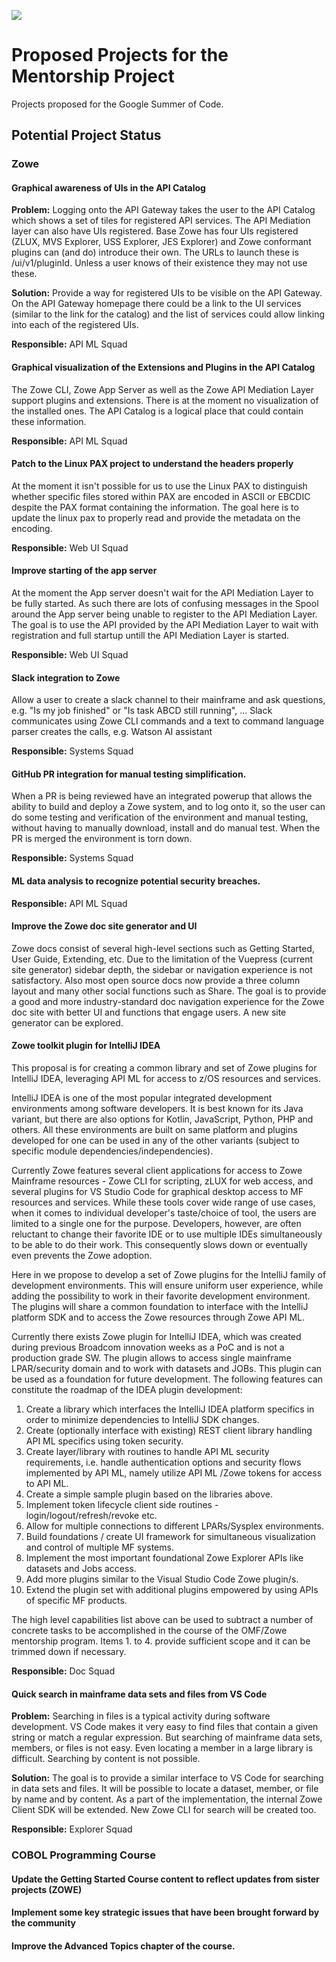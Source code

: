 ![](https://github.com/openmainframeproject/artwork/blob/master/projects/mentorship/mentorship-color.svg)

# Proposed Projects for the Mentorship Project

Projects proposed for the Google Summer of Code.

## Potential Project Status

### Zowe

#### Graphical awareness of UIs in the API Catalog

**Problem:** Logging onto the API Gateway takes the user to the API Catalog which shows a set of tiles for registered API 
services. The API Mediation layer can also have UIs registered. Base Zowe has four UIs registered (ZLUX, MVS Explorer, 
USS Explorer, JES Explorer) and Zowe conformant plugins can (and do) introduce their own. The URLs to launch these is 
/ui/v1/pluginId. Unless a user knows of their existence they may not use these.

**Solution:** Provide a way for registered UIs to be visible on the API Gateway. On the API Gateway homepage there could 
be a link to the UI services (similar to the link for the catalog) and the list of services could allow linking into each 
of the registered UIs.

**Responsible:** API ML Squad

#### Graphical visualization of the Extensions and Plugins in the API Catalog

The Zowe CLI, Zowe App Server as well as the Zowe API Mediation Layer support plugins and extensions. There is at the 
moment no visualization of the installed ones. The API Catalog is a logical place that could contain these information. 

**Responsible:** API ML Squad 

#### Patch to the Linux PAX project to understand the headers properly

At the moment it isn't possible for us to use the Linux PAX to distinguish whether specific files stored within PAX are
encoded in ASCII or EBCDIC despite the PAX format containing the information. The goal here is to update the linux pax
to properly read and provide the metadata on the encoding. 

**Responsible:** Web UI Squad

#### Improve starting of the app server 

At the moment the App server doesn't wait for the API Mediation Layer to be fully started. As such there are lots of
confusing messages in the Spool around the App server being unable to register to the API Mediation Layer. The goal
is to use the API provided by the API Mediation Layer to wait with registration and full startup untill the API Mediation 
Layer is started. 

**Responsible:** Web UI Squad

#### Slack integration to Zowe

Allow a user to create a slack channel to their mainframe and ask questions, e.g. "Is my job finished" or "Is task ABCD 
still running", ... Slack communicates using Zowe CLI commands and a text to command language parser creates the calls, 
e.g. Watson AI assistant

**Responsible:** Systems Squad

#### GitHub PR integration for manual testing simplification. 

When a PR is being reviewed have an integrated powerup that allows the ability to build and deploy a Zowe system, and to 
log onto it, so the user can do some testing and verification of the environment and manual testing, without having to 
manually download, install and do manual test. When the PR is merged the environment is torn down.

**Responsible:** Systems Squad

#### ML data analysis to recognize potential security breaches.

**Responsible:** API ML Squad

#### Improve the Zowe doc site generator and UI 

Zowe docs consist of several high-level sections such as Getting Started, User Guide, Extending, etc. Due to the limitation of the Vuepress (current site generator) sidebar depth, the sidebar or navigation experience is not satisfactory. Also most open source docs now provide a three column layout and many other social functions such as Share. The goal is to provide a good and more industry-standard doc navigation experience for the Zowe doc site with better UI and functions that engage users.  A new site generator can be explored.

#### Zowe toolkit plugin for IntelliJ IDEA

 This proposal is for creating a common library and set of Zowe plugins for IntelliJ IDEA, leveraging API ML for access to z/OS resources and services.

 IntelliJ IDEA is one of the most popular integrated development environments among software developers. It is best known for its Java variant, but there are also options for Kotlin, JavaScript, Python, PHP and others. All these environments are built on same platform and plugins developed for one can be used in any of the other variants (subject to specific module dependencies/independencies).

 Currently Zowe features several client applications for access to Zowe Mainframe resources - Zowe CLI for scripting, zLUX for web access, and several plugins for VS Studio Code for graphical desktop access to MF resources and services. While these tools cover wide range of use cases, when it comes to individual developer's taste/choice of tool, the users are limited to a single one for the purpose. Developers, however, are often reluctant to change their favorite IDE or to use multiple IDEs simultaneously to be able to do their work. This consequently slows down or eventually even prevents the Zowe adoption.

 Here in we propose to develop a set of Zowe plugins for the  IntelliJ family of development environments. This will ensure uniform user experience, while adding the possibility to work in their favorite development environment. The plugins will share a common foundation to interface with the IntelliJ platform SDK and to access the Zowe resources through Zowe API ML. 

 Currently there exists Zowe plugin for IntelliJ IDEA, which was created during previous Broadcom innovation weeks as a PoC and is not a production grade SW. The plugin allows to access single mainframe LPAR/security domain and to work with datasets and JOBs. This plugin can be used as a foundation for future development. 
 The following features can constitute the roadmap of the IDEA plugin development:

 1. Create a library which interfaces the IntelliJ IDEA platform specifics in order to minimize dependencies to IntelliJ SDK changes.
 2. Create (optionally interface with existing) REST client library handling API ML specifics using token security.
 3. Create layer/library with routines to handle API ML security requirements, i.e. handle authentication options and security flows implemented by API ML, namely utilize API ML /Zowe tokens for access to API ML.
 4. Create a simple sample plugin based on the libraries above.
 5. Implement token lifecycle client side routines - login/logout/refresh/revoke etc.
 6. Allow for multiple connections to different LPARs/Sysplex environments. 
 7. Build foundations / create UI framework for simultaneous visualization and control of multiple MF systems.
 8. Implement the most important foundational Zowe Explorer APIs like datasets and Jobs access.
 9. Add more plugins similar to the Visual Studio Code Zowe plugin/s.
 10. Extend the plugin set with additional plugins empowered by using APIs of specific MF products.

 The high level capabilities list above can be used to subtract a number of concrete tasks to be accomplished in the course of the OMF/Zowe mentorship program. Items 1. to 4. provide sufficient scope and it can be trimmed down if necessary.

**Responsible:** Doc Squad

#### Quick search in mainframe data sets and files from VS Code

**Problem:** Searching in files is a typical activity during software development. VS Code makes it very easy to find files that contain a given string or match a regular expression. But searching of mainframe data sets, members, or files is not easy. Even locating a member in a large library is difficult. Searching by content is not possible.  

**Solution:** The goal is to provide a similar interface to VS Code for searching in data sets and files. It will be possible to locate a dataset, member, or file by name and by content. As a part of the implementation, the internal Zowe Client SDK will be extended. New Zowe CLI for search will be created too.

**Responsible:** Explorer Squad

### COBOL Programming Course

#### Update the Getting Started Course content to reflect updates from sister projects (ZOWE)

#### Implement some key strategic issues that have been brought forward by the community

#### Improve the Advanced Topics chapter of the course.
